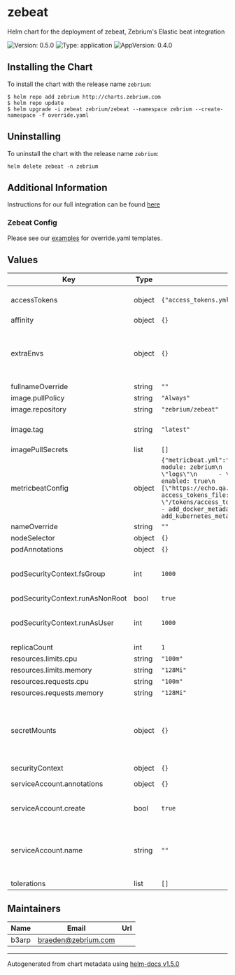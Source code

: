 # zebeat

Helm chart for the deployment of zebeat, Zebrium's Elastic beat integration

![Version: 0.5.0](https://img.shields.io/badge/Version-0.5.0-informational?style=flat-square) ![Type: application](https://img.shields.io/badge/Type-application-informational?style=flat-square) ![AppVersion: 0.4.0](https://img.shields.io/badge/AppVersion-0.4.0-informational?style=flat-square)

## Installing the Chart

To install the chart with the release name `zebrium`:

```console
$ helm repo add zebrium http://charts.zebrium.com
$ helm repo update
$ helm upgrade -i zebeat zebrium/zebeat --namespace zebrium --create-namespace -f override.yaml
```

## Uninstalling
To uninstall the chart with the release name `zebrium`:
```console
helm delete zebeat -n zebrium
```

## Additional Information
Instructions for our full integration can be found [here](https://docs.zebrium.com/docs/monitoring/elk/)

### Zebeat Config
Please see our [examples](examples/) for override.yaml templates.

## Values

| Key | Type | Default | Description |
|-----|------|---------|-------------|
| accessTokens | object | `{"access_tokens.yml":""}` | Map of access tokens for Zebrium Deployments |
| affinity | object | `{}` |  |
| extraEnvs | object | `{}` | Additional Env Vars to inject into the container.  See values.yaml for elasticsearch example |
| fullnameOverride | string | `""` |  |
| image.pullPolicy | string | `"Always"` |  |
| image.repository | string | `"zebrium/zebeat"` |  |
| image.tag | string | `"latest"` | Overrides the image tag whose default is the chart appVersion. |
| imagePullSecrets | list | `[]` |  |
| metricbeatConfig | object | `{"metricbeat.yml":"metricbeat.modules:\n  - module: zebrium\n    metricsets:\n      - \"logs\"\n      - \"detections\"\n    enabled: true\n    period: 10s\n    hosts: [\"https://echo.qa.zebrium.com\"]\n    access_tokens_file: \"/tokens/access_tokens.yml\"\nprocessors:\n  - add_docker_metadata: ~\n  - add_kubernetes_metadata: ~\n"}` | Metricbeat Confiugration. Hosts must match all host mapped in .Values.accessTokens |
| nameOverride | string | `""` |  |
| nodeSelector | object | `{}` |  |
| podAnnotations | object | `{}` |  |
| podSecurityContext.fsGroup | int | `1000` | default's to 1000 for zbeat user configured on container |
| podSecurityContext.runAsNonRoot | bool | `true` |  |
| podSecurityContext.runAsUser | int | `1000` | default's to 1000 for zbeat user configured on container |
| replicaCount | int | `1` |  |
| resources.limits.cpu | string | `"100m"` |  |
| resources.limits.memory | string | `"128Mi"` |  |
| resources.requests.cpu | string | `"100m"` |  |
| resources.requests.memory | string | `"128Mi"` |  |
| secretMounts | object | `{}` | A list of secrets and their paths to mount inside the pod This is useful for mounting certificates for security other sensitive values |
| securityContext | object | `{}` |  |
| serviceAccount.annotations | object | `{}` | Annotations to add to the service account |
| serviceAccount.create | bool | `true` | Specifies whether a service account should be created |
| serviceAccount.name | string | `""` | The name of the service account to use. If not set and create is true, a name is generated using the fullname template |
| tolerations | list | `[]` |  |

## Maintainers

| Name | Email | Url |
| ---- | ------ | --- |
| b3arp | braeden@zebrium.com |  |

----------------------------------------------
Autogenerated from chart metadata using [helm-docs v1.5.0](https://github.com/norwoodj/helm-docs/releases/v1.5.0)